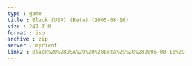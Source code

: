 ```yaml
---
type : game
title : Black (USA) (Beta) (2005-08-16)
size : 247.7 M
format : iso
archive : zip
server : myrient
link2 : Black%20%28USA%29%20%28Beta%29%20%282005-08-16%29
---
```

